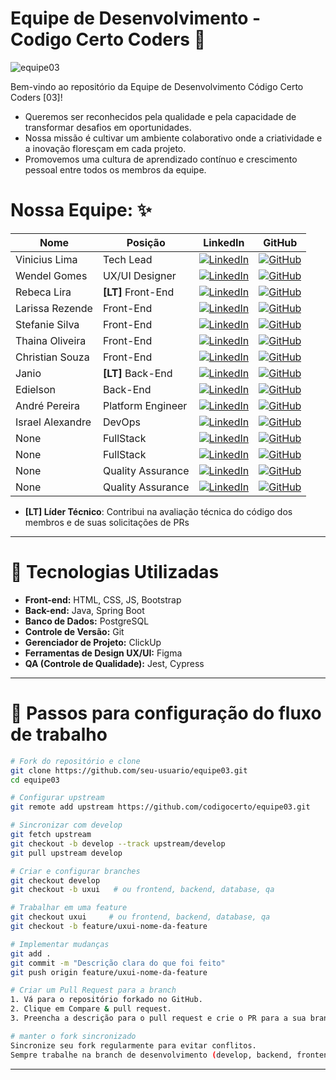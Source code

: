 # Equipe de Desenvolvimento - Codigo Certo Coders 🚀

![equipe03](https://i.imgur.com/1d41e3p.png)

Bem-vindo ao repositório da Equipe de Desenvolvimento Código Certo Coders [03]! 
- Queremos ser reconhecidos pela qualidade e pela capacidade de transformar desafios em oportunidades.
- Nossa missão é cultivar um ambiente colaborativo onde a criatividade e a inovação floresçam em cada projeto.
- Promovemos uma cultura de aprendizado contínuo e crescimento pessoal entre todos os membros da equipe.
  
# Nossa Equipe: ✨
| **Nome** | **Posição** | **LinkedIn** | **GitHub** |
|---|---|---|---|
| Vinicius Lima | Tech Lead | [![LinkedIn](https://img.shields.io/badge/LinkedIn-0A66C2?style=for-the-badge&logo=linkedin&logoColor=white)](https://www.linkedin.com/in/68vinicius/) | [![GitHub](https://img.shields.io/badge/GitHub-000?style=for-the-badge&logo=github&logoColor=white)](https://github.com/68vinicius) |
| Wendel Gomes | UX/UI Designer | [![LinkedIn](https://img.shields.io/badge/LinkedIn-0A66C2?style=for-the-badge&logo=linkedin&logoColor=white)](https://www.linkedin.com/in/wendel-ux-ui-designer/) | [![GitHub](https://img.shields.io/badge/GitHub-000?style=for-the-badge&logo=github&logoColor=white)](https://github.com/wendeldh7) |
| Rebeca Lira | **[LT]** Front-End | [![LinkedIn](https://img.shields.io/badge/LinkedIn-0A66C2?style=for-the-badge&logo=linkedin&logoColor=white)](https://www.linkedin.com/in/becalira) | [![GitHub](https://img.shields.io/badge/GitHub-000?style=for-the-badge&logo=github&logoColor=white)](https://github.com/becaliraa) |
| Larissa Rezende | Front-End | [![LinkedIn](https://img.shields.io/badge/LinkedIn-0A66C2?style=for-the-badge&logo=linkedin&logoColor=white)](https://www.linkedin.com/in/larissa-rezende-325a4b2bb/) | [![GitHub](https://img.shields.io/badge/GitHub-000?style=for-the-badge&logo=github&logoColor=white)](https://github.com/larissabrezende) |
| Stefanie Silva | Front-End | [![LinkedIn](https://img.shields.io/badge/LinkedIn-0A66C2?style=for-the-badge&logo=linkedin&logoColor=white)](https://www.linkedin.com/in/stefanie-silva-de-oliveira/) | [![GitHub](https://img.shields.io/badge/GitHub-000?style=for-the-badge&logo=github&logoColor=white)](https://github.com/stefanieSilvaOliveira) |
| Thaina Oliveira | Front-End | [![LinkedIn](https://img.shields.io/badge/LinkedIn-0A66C2?style=for-the-badge&logo=linkedin&logoColor=white)](https://www.linkedin.com/in/thaina-oliveira-goncalves/) | [![GitHub](https://img.shields.io/badge/GitHub-000?style=for-the-badge&logo=github&logoColor=white)](https://github.com/Thaina-Oliveira) |
| Christian Souza | Front-End | [![LinkedIn](https://img.shields.io/badge/LinkedIn-0A66C2?style=for-the-badge&logo=linkedin&logoColor=white)](http://linkedin.com/in/christian-souzaa) | [![GitHub](https://img.shields.io/badge/GitHub-000?style=for-the-badge&logo=github&logoColor=white)](https://github.com/ChristianSouza12) |
| Janio | **[LT]** Back-End | [![LinkedIn](https://img.shields.io/badge/LinkedIn-0A66C2?style=for-the-badge&logo=linkedin&logoColor=white)](https://www.linkedin.com/in/janioofi) | [![GitHub](https://img.shields.io/badge/GitHub-000?style=for-the-badge&logo=github&logoColor=white)](https://github.com/janioofi) |
| Edielson | Back-End | [![LinkedIn](https://img.shields.io/badge/LinkedIn-0A66C2?style=for-the-badge&logo=linkedin&logoColor=white)](https://www.linkedin.com/in/edielson-assis) | [![GitHub](https://img.shields.io/badge/GitHub-000?style=for-the-badge&logo=github&logoColor=white)](https://github.com/edielson-assis) |
| André Pereira | Platform Engineer | [![LinkedIn](https://img.shields.io/badge/LinkedIn-0A66C2?style=for-the-badge&logo=linkedin&logoColor=white)](https://www.linkedin.com/in/andrepreira/) | [![GitHub](https://img.shields.io/badge/GitHub-000?style=for-the-badge&logo=github&logoColor=white)](https://github.com/andrepreira) |
| Israel Alexandre | DevOps | [![LinkedIn](https://img.shields.io/badge/LinkedIn-0A66C2?style=for-the-badge&logo=linkedin&logoColor=white)](https://www.linkedin.com/in/israel-santos-/) | [![GitHub](https://img.shields.io/badge/GitHub-000?style=for-the-badge&logo=github&logoColor=white)](https://github.com/Raelfrances) |
| None | FullStack | [![LinkedIn](https://img.shields.io/badge/LinkedIn-0A66C2?style=for-the-badge&logo=linkedin&logoColor=white)](https://www.linkedin.com) | [![GitHub](https://img.shields.io/badge/GitHub-000?style=for-the-badge&logo=github&logoColor=white)](https://github.com) |
| None | FullStack | [![LinkedIn](https://img.shields.io/badge/LinkedIn-0A66C2?style=for-the-badge&logo=linkedin&logoColor=white)](https://www.linkedin.com) | [![GitHub](https://img.shields.io/badge/GitHub-000?style=for-the-badge&logo=github&logoColor=white)](https://github.com) |
| None | Quality Assurance | [![LinkedIn](https://img.shields.io/badge/LinkedIn-0A66C2?style=for-the-badge&logo=linkedin&logoColor=white)](https://www.linkedin.com) | [![GitHub](https://img.shields.io/badge/GitHub-000?style=for-the-badge&logo=github&logoColor=white)](https://github.com) |
| None | Quality Assurance | [![LinkedIn](https://img.shields.io/badge/LinkedIn-0A66C2?style=for-the-badge&logo=linkedin&logoColor=white)](https://www.linkedin.com) | [![GitHub](https://img.shields.io/badge/GitHub-000?style=for-the-badge&logo=github&logoColor=white)](https://github.com) |

- **[LT] Líder Técnico**: Contribui na avaliação técnica do código dos membros e de suas solicitações de PRs
---

# 🎯 Tecnologias Utilizadas

- **Front-end:** HTML, CSS, JS, Bootstrap
- **Back-end:** Java, Spring Boot
- **Banco de Dados:** PostgreSQL
- **Controle de Versão:** Git
- **Gerenciador de Projeto:** ClickUp
- **Ferramentas de Design UX/UI:** Figma
- **QA (Controle de Qualidade):** Jest, Cypress
---

# 📁 Passos para configuração do fluxo de trabalho
```bash
# Fork do repositório e clone
git clone https://github.com/seu-usuario/equipe03.git
cd equipe03

# Configurar upstream
git remote add upstream https://github.com/codigocerto/equipe03.git

# Sincronizar com develop
git fetch upstream
git checkout -b develop --track upstream/develop
git pull upstream develop

# Criar e configurar branches
git checkout develop
git checkout -b uxui   # ou frontend, backend, database, qa

# Trabalhar em uma feature
git checkout uxui     # ou frontend, backend, database, qa
git checkout -b feature/uxui-nome-da-feature

# Implementar mudanças
git add .
git commit -m "Descrição clara do que foi feito"
git push origin feature/uxui-nome-da-feature

# Criar um Pull Request para a branch
1. Vá para o repositório forkado no GitHub.
2. Clique em Compare & pull request.
3. Preencha a descrição para o pull request e crie o PR para a sua branch (frontend, backend, database ...) no repositório principal.

# manter o fork sincronizado
Sincronize seu fork regularmente para evitar conflitos.
Sempre trabalhe na branch de desenvolvimento (develop, backend, frontend...) e crie sub-branches para features específicas.
```
---
